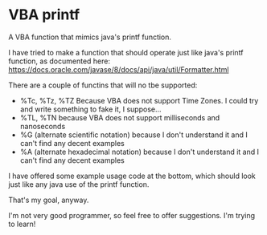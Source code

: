 # VBA printf
A VBA function that mimics java's printf function.

I have tried to make a function that should operate just like java's printf function, as documented here:
https://docs.oracle.com/javase/8/docs/api/java/util/Formatter.html

There are a couple of functins that will no tbe supported:
* %Tc, %Tz, %TZ Because VBA does not support Time Zones. I could try and write something to fake it, I suppose...
* %TL, %TN because VBA does not support milliseconds and nanoseconds
* %G (alternate scientific notation) because I don't understand it and I can't find any decent examples
* %A (alternate hexadecimal notation) because I don't understand it and I can't find any decent examples

I have offered some example usage code at the bottom, which should look just like any java use of the printf function.

That's my goal, anyway.

I'm not very good programmer, so feel free to offer suggestions. I'm trying to learn!
